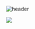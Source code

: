 ![header](https://capsule-render.vercel.app/api?type=wave&color=auto&height=300&section=header&text=Her's%20room&fontSize=90)

<a href="https://www.youtube.com/@her97" target="_blank"><img src="https://img.shields.io/badge/just%20the%20message-8A2BE2/YOUTUBE-#FF000?style=flat-square&logo=file:///C:/Users/hi/Downloads/youtube.svg&logoColor=white"/></a>

<!--
**her9797/her9797** is a ✨ _special_ ✨ repository because its `README.md` (this file) appears on your GitHub profile.
-->
